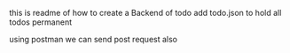 this is readme of how to create a Backend of todo
add todo.json to hold all todos permanent


using postman we can send post request also
